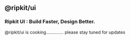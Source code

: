 ## @ripkit/ui

### Ripkit UI : Build Faster, Design Better.

@ripkit/ui is cooking..............
please stay tuned for updates

